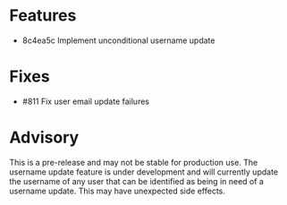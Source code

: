 # Features

* 8c4ea5c Implement unconditional username update

# Fixes

* #811 Fix user email update failures

# Advisory

This is a pre-release and may not be stable for production use. The username
update feature is under development and will currently update the username of
any user that can be identified as being in need of a username update. This
may have unexpected side effects.
